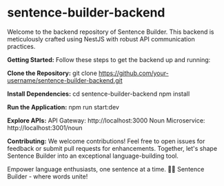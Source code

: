 # sentence-builder-backend
Welcome to the backend repository of Sentence Builder. This backend is meticulously crafted using NestJS with robust API communication practices.

**Getting Started:**
Follow these steps to get the backend up and running:

**Clone the Repository:**
git clone https://github.com/your-username/sentence-builder-backend.git

**Install Dependencies:**
cd sentence-builder-backend
npm install

**Run the Application:**
npm run start:dev

**Explore APIs:**
API Gateway: http://localhost:3000
Noun Microservice: http://localhost:3001/noun

**Contributing:**
We welcome contributions! Feel free to open issues for feedback or submit pull requests for enhancements. Together, let's shape Sentence Builder into an exceptional language-building tool.

Empower language enthusiasts, one sentence at a time. 📝💬 Sentence Builder - where words unite!
